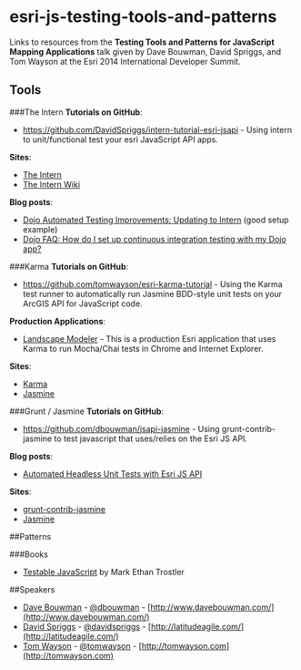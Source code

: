esri-js-testing-tools-and-patterns
==================================

Links to resources from the **Testing Tools and Patterns for JavaScript Mapping Applications** talk given by Dave Bouwman, David Spriggs, and Tom Wayson at the Esri 2014 International Developer Summit.

## Tools

###The Intern
**Tutorials on GitHub**: 
- https://github.com/DavidSpriggs/intern-tutorial-esri-jsapi - Using intern to unit/functional test your esri JavaScript API apps.

**Sites**: 
- [The Intern](http://theintern.io/)
- [The Intern Wiki](https://github.com/theintern/intern/wiki)

**Blog posts**: 
- [Dojo Automated Testing Improvements: Updating to Intern](http://www.sitepen.com/blog/2014/02/18/dojo-automated-testing-improvements-updating-to-intern/) (good setup example)
- [Dojo FAQ: How do I set up continuous integration testing with my Dojo app?](http://www.sitepen.com/blog/2014/02/12/dojo-faq-how-do-i-setup-continuous-integration-testing-with-my-dojo-app/)

###Karma
**Tutorials on GitHub**: 
- https://github.com/tomwayson/esri-karma-tutorial - Using the Karma test runner to automatically run Jasmine BDD-style unit tests on your ArcGIS API for JavaScript code.

**Production Applications**: 
- [Landscape Modeler](https://github.com/esri/landscape-modeler-js) - This is a production Esri application that uses Karma to run Mocha/Chai tests in Chrome and Internet Explorer.

**Sites**: 
- [Karma](http://karma-runner.github.io/)
- [Jasmine](http://jasmine.github.io/)

###Grunt / Jasmine
**Tutorials on GitHub**: 
- https://github.com/dbouwman/jsapi-jasmine - Using grunt-contrib-jasmine to test javascript that uses/relies on the Esri JS API.

**Blog posts**: 
- [Automated Headless Unit Tests with Esri JS API](http://blog.davebouwman.com/2013/07/26/automated-headless-unit-tests-with-esri-js-api/)

**Sites**: 
- [grunt-contrib-jasmine](https://github.com/gruntjs/grunt-contrib-jasmine)
- [Jasmine](http://jasmine.github.io/)

##Patterns

###Books
- [Testable JavaScript](http://shop.oreilly.com/product/0636920024699.do) by Mark Ethan Trostler

##Speakers
- [Dave Bouwman](https://github.com/dbouwman) - [@dbouwman](https://twitter.com/dbouwman) - [http://www.davebouwman.com/](http://www.davebouwman.com/)
- [David Spriggs](https://github.com/davidspriggs) - [@davidspriggs](https://twitter.com/davidspriggs) - [http://latitudeagile.com/](http://latitudeagile.com/)
- [Tom Wayson](https://github.com/tomwayson) - [@tomwayson](https://twitter.com/tomwayson) - [http://tomwayson.com](http://tomwayson.com)
